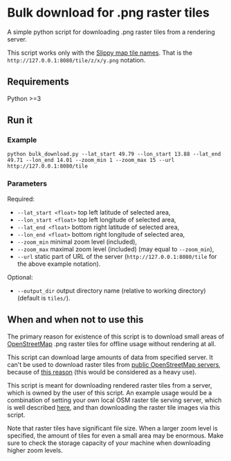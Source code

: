 # Bulk download for .png raster tiles

A simple python script for downloading .png raster tiles from a rendering server.

This script works only with the [Slippy map tile names](https://wiki.openstreetmap.org/wiki/Slippy_map_tilenames#lon.2Flat_to_tile_numbers).
That is the ```http://127.0.0.1:8080/tile/z/x/y.png``` notation.

## Requirements

Python >=3

## Run it

### Example
```shell script
python bulk_download.py --lat_start 49.79 --lon_start 13.88 --lat_end 49.71 --lon_end 14.01 --zoom_min 1 --zoom_max 15 --url http://127.0.0.1:8080/tile
```

### Parameters

Required:
- ```--lat_start <float>``` top left latitude of selected area,
- ```--lon_start <float>``` top left longitude of selected area,
- ```--lat_end <float>``` bottom right latitude of selected area,
- ```--lon_end <float>``` bottom right longitude of selected area,
- ```--zoom_min``` minimal zoom level (included),
- ```--zoom_max``` maximal zoom level (included) (may equal to ```--zoom_min```),
- ```--url``` static part of URL of the server (```http://127.0.0.1:8080/tile``` for the above example notation).

Optional:
- ```--output_dir``` output directory name (relative to working directory) (default is ```tiles/```).


## When and when not to use this

The primary reason for existence of this script is to download small areas of
[OpenStreetMap](https://www.openstreetmap.org/) .png raster tiles for offline usage without rendering at all. 

This script can download large amounts of data from specified server.
It can't be used to download raster tiles from [public OpenStreetMap servers](https://tile.openstreetmap.org), 
because of [this reason](https://operations.osmfoundation.org/policies/tiles/) (this would be considered as a heavy use).

This script is meant for downloading rendered raster tiles from a server,
which is owned by the user of this script. An example usage would be a combination of
setting your own local OSM raster tile serving server, 
which is well described [here](https://switch2osm.org/serving-tiles/),
and than downloading the raster tile images via this script.

Note that raster tiles have significant file size. When a larger zoom level is specified, the amount of tiles for
even a small area may be enormous. Make sure to check the storage capacity of your machine when downloading higher zoom levels.